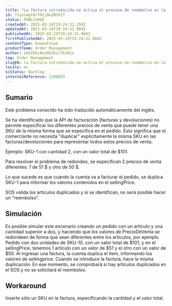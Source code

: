 ```yaml
---
title: "La factura introducida no activa el proceso de reembolso en la pasarela"
id: 7Jyssmgt0rYN1j8wZNtK1T
status: PUBLISHED
createdAt: 2025-03-24T19:24:31.259Z
updatedAt: 2025-03-24T19:24:31.904Z
publishedAt: 2025-03-24T19:24:31.904Z
firstPublishedAt: 2025-03-24T19:24:31.904Z
contentType: knownIssue
productTeam: Order Management
author: 2mXZkbi0oi061KicTExNjo
tag: Order Management
slugEN: la-factura-introducida-no-activa-el-proceso-de-reembolso-en-la-pasarela
locale: es
kiStatus: Backlog
internalReference: 1198829
---
```


## Sumario

<div class="alert alert-info">
  <p>Este problema conocido ha sido traducido automáticamente del inglés.</p>
</div>


Se ha identificado que la API de facturación (facturas y devoluciones) no permite especificar los diferentes precios de venta que puede tener una SKU de la misma forma que se especifica en el pedido. Esto significa que el comerciante no necesita "duplicar" explícitamente la misma SKU en las facturas/devoluciones para representar todos estos precios de venta.

Ejemplo:
SKU-1 con cantidad 2, con un valor total de $101.

Para resolver el problema de redondeo, se especifican 2 precios de venta diferentes: 1 de 51 $ y otro de 50 $.

Lo que sucede es que cuando la cuenta va a facturar el pedido, se duplica SKU-1 para informar los valores contenidos en el sellingPrice.

SOS valida los artículos duplicados y si se identifican, no será posible hacer un "reembolso".


##

## Simulación


Es posible simular este escenario creando un pedido con un artículo y una cantidad superior a dos, y haciendo que los valores de PrecioDeVenta se redondeen de forma que sean diferentes entre los artículos, por ejemplo
Pedido con dos unidades de SKU-10, con un valor total de $101, y en el sellingPrice, tenemos 1 artículo con un valor de $51 y el otro con un valor de $50.
Al ingresar una factura, la cuenta duplica el ítem, informando los valores de sellingprice.
Cuando se introduce la factura, hace la misma duplicación.
En ese momento, se comprobará si hay artículos duplicados en el SOS y no se solicitará el reembolso.



## Workaround


Inserte sólo un SKU en la factura, especificando la cantidad y el valor total.






